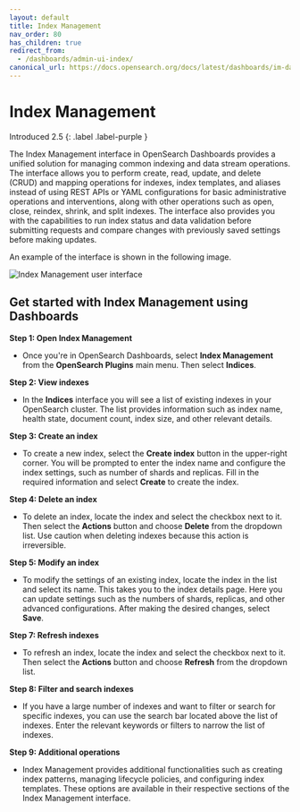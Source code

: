 ```yaml
---
layout: default
title: Index Management
nav_order: 80
has_children: true
redirect_from:
  - /dashboards/admin-ui-index/
canonical_url: https://docs.opensearch.org/docs/latest/dashboards/im-dashboards/index/
---
```


# Index Management
Introduced 2.5
{: .label .label-purple }

The Index Management interface in OpenSearch Dashboards provides a unified solution for managing common indexing and data stream operations. The interface allows you to perform create, read, update, and delete (CRUD) and mapping operations for indexes, index templates, and aliases instead of using REST APIs or YAML configurations for basic administrative operations and interventions, along with other operations such as open, close, reindex, shrink, and split indexes. The interface also provides you with the capabilities to run index status and data validation before submitting requests and compare changes with previously saved settings before making updates.

An example of the interface is shown in the following image.

![Index Management user interface]({{site.url}}{{site.baseurl}}/images/dashboards/index-management-UI.png)

## Get started with Index Management using Dashboards

**Step 1: Open Index Management** 

- Once you're in OpenSearch Dashboards, select **Index Management** from the **OpenSearch Plugins** main menu. Then select **Indices**.

**Step 2: View indexes** 

- In the **Indices** interface you will see a list of existing indexes in your OpenSearch cluster. The list provides information such as index name, health state, document count, index size, and other relevant details.  

**Step 3: Create an index** 

- To create a new index, select the **Create index** button in the upper-right corner. You will be prompted to enter the index name and configure the index settings, such as number of shards and replicas. Fill in the required information and select **Create** to create the index.

**Step 4: Delete an index** 

- To delete an index, locate the index and select the checkbox next to it. Then select the **Actions** button and choose **Delete** from the dropdown list. Use caution when deleting indexes because this action is irreversible. 

**Step 5: Modify an index** 

- To modify the settings of an existing index, locate the index in the list and select its name. This takes you to the index details page. Here you can update settings such as the numbers of shards, replicas, and other advanced configurations. After making the desired changes, select **Save**.

**Step 7: Refresh indexes** 

- To refresh an index, locate the index and select the checkbox next to it. Then select the **Actions** button and choose **Refresh** from the dropdown list.

**Step 8: Filter and search indexes** 

- If you have a large number of indexes and want to filter or search for specific indexes, you can use the search bar located above the list of indexes. Enter the relevant keywords or filters to narrow the list of indexes.

**Step 9: Additional operations** 

- Index Management provides additional functionalities such as creating index patterns, managing lifecycle policies, and configuring index templates. These options are available in their respective sections of the Index Management interface. 
